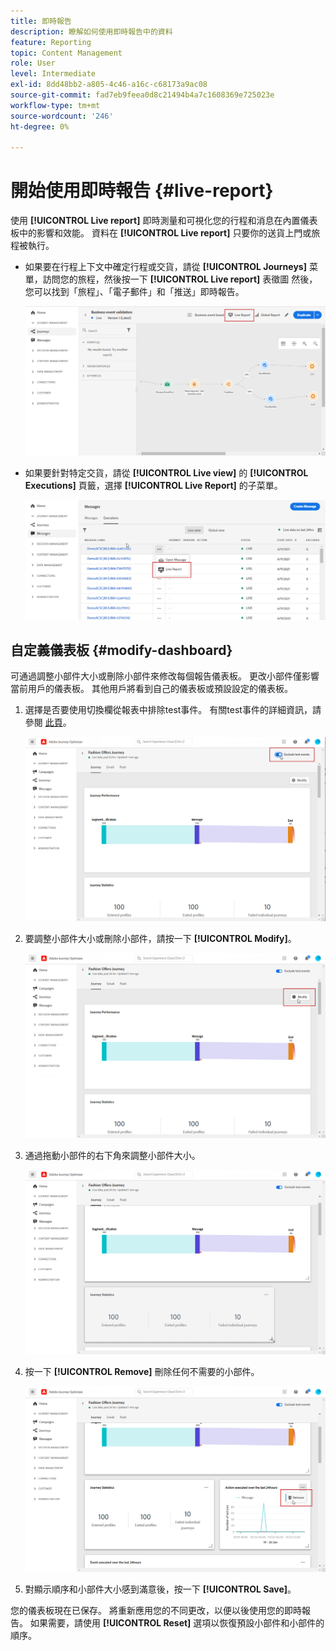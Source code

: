 ```yaml
---
title: 即時報告
description: 瞭解如何使用即時報告中的資料
feature: Reporting
topic: Content Management
role: User
level: Intermediate
exl-id: 8dd48bb2-a805-4c46-a16c-c68173a9ac08
source-git-commit: fad7eb9feea0d8c21494b4a7c1608369e725023e
workflow-type: tm+mt
source-wordcount: '246'
ht-degree: 0%

---
```


# 開始使用即時報告 {#live-report}

使用 **[!UICONTROL Live report]** 即時測量和可視化您的行程和消息在內置儀表板中的影響和效能。
資料在 **[!UICONTROL Live report]** 只要你的送貨上門或旅程被執行。

* 如果要在行程上下文中確定行程或交貨，請從 **[!UICONTROL Journeys]** 菜單，訪問您的旅程，然後按一下 **[!UICONTROL Live report]** 表徵圖 然後，您可以找到「旅程」、「電子郵件」和「推送」即時報告。

   ![](assets/report_journey.png)

* 如果要針對特定交貨，請從 **[!UICONTROL Live view]** 的 **[!UICONTROL Executions]** 頁籤，選擇 **[!UICONTROL Live Report]** 的子菜單。

   ![](assets/report_2.png)

## 自定義儀表板 {#modify-dashboard}

可通過調整小部件大小或刪除小部件來修改每個報告儀表板。 更改小部件僅影響當前用戶的儀表板。 其他用戶將看到自己的儀表板或預設設定的儀表板。

1. 選擇是否要使用切換欄從報表中排除test事件。 有關test事件的詳細資訊，請參閱 [此頁](../building-journeys/testing-the-journey.md)。

   ![](assets/report_modify_6.png)

1. 要調整小部件大小或刪除小部件，請按一下 **[!UICONTROL Modify]**。

   ![](assets/report_modify_7.png)

1. 通過拖動小部件的右下角來調整小部件大小。

   ![](assets/report_modify_8.png)

1. 按一下 **[!UICONTROL Remove]** 刪除任何不需要的小部件。

   ![](assets/report_modify_9.png)

1. 對顯示順序和小部件大小感到滿意後，按一下 **[!UICONTROL Save]**。

您的儀表板現在已保存。 將重新應用您的不同更改，以便以後使用您的即時報告。 如果需要，請使用 **[!UICONTROL Reset]** 選項以恢復預設小部件和小部件的順序。
